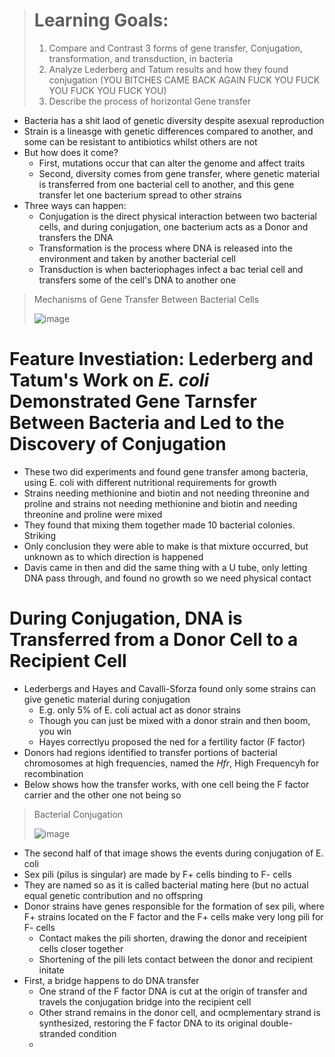 > # Learning Goals:
> 1. Compare and Contrast 3 forms of gene transfer, Conjugation, transformation, and transduction, in bacteria
> 2. Analyze Lederberg and Tatum results and how they found conjugation (YOU BITCHES CAME BACK AGAIN FUCK YOU FUCK YOU FUCK YOU FUCK YOU)
> 3. Describe the process of horizontal Gene transfer

- Bacteria has a shit laod of genetic diversity despite asexual reproduction
- Strain is a lineasge with genetic differences compared to another, and some can be resistant to antibiotics whilst others are not
- But how does it come?
  - First, mutations occur that can alter the genome and affect traits
  - Second, diversity comes from gene transfer, where genetic material is transferred from one bacterial cell to another, and this gene transfer let one bacterium spread to other strains
- Three ways can happen:
  - Conjugation is the direct physical interaction between two bacterial cells, and during conjugation, one bacterium acts as a Donor and transfers the DNA
  - Transformation is the process where DNA is released into the environment and taken by another bacterial cell
  - Transduction is when bacteriophages infect a bac terial cell and transfers some of the cell's DNA to another one

> Mechanisms of Gene Transfer Between Bacterial Cells
>
> ![image](https://github.com/MCBasterSheet/MCBasterSheet/assets/157453648/d8b7fd2e-9552-481b-82f6-1e10e6a1276b)

# Feature Investiation: Lederberg and Tatum's Work on *E. coli* Demonstrated Gene Tarnsfer Between Bacteria and Led to the Discovery of Conjugation
- These two did experiments and found gene transfer among bacteria, using E. coli with different nutritional requirements for growth
- Strains needing methionine and biotin and not needing threonine and proline and strains not needing methionine and biotin and needing threonine and proline were mixed
- They found that mixing them together made 10 bacterial colonies. Striking
- Only conclusion they were able to make is that mixture occurred, but unknown as to which direction is happened
- Davis came in then and did the same thing with a U tube, only letting DNA pass through, and found no growth so we need physical contact

# During Conjugation, DNA is Transferred from a Donor Cell to a Recipient Cell
- Lederbergs and Hayes and Cavalli-Sforza found only some strains can give genetic material during conjugation
  - E.g. only 5% of E. coli actual act as donor strains
  - Though you can just be mixed with a donor strain and then boom, you win
  - Hayes correctlyu proposed the ned for a fertility factor (F factor)
- Donors had regions identified to transfer portions of bacterial chromosomes at high frequencies, named the *Hfr*, High Frequencyh for recombination
- Below shows how the transfer works, with one cell being the F factor carrier and the other one not being so

> Bacterial Conjugation
>
> ![image](https://github.com/MCBasterSheet/MCBasterSheet/assets/157453648/be7000c2-f354-4c53-b73c-064bda3af0dc)

- The second half of that image shows the events during conjugation of E. coli
- Sex pili (pilus is singular) are made by F+ cells binding to F- cells
- They are named so as it is called bacterial mating here (but no actual equal genetic contribution and no offspring
- Donor strains have genes responsible for the formation of sex pili, where F+ strains located on the F factor and the F+ cells make very long pili for F- cells
  - Contact makes the pili shorten, drawing the donor and receipient cells closer together
  - Shortening of the pili lets contact between the donor and recipient initate
- First, a bridge happens to do DNA transfer
  - One strand of the F factor DNA is cut at the origin of transfer and travels the conjugation bridge into the recipient cell
  - Other strand remains in the donor cell, and ocmplementary strand is synthesized, restoring the F factor DNA to its original double-stranded condition
  - 



